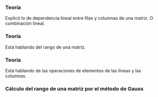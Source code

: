 
### Teoría 
Explicó lo de dependencia lineal entre filas y columnas de una matriz. O combinación lineal.




### Teoría 
Está hablando del rango de una matriz. 


### Teoría 
Está hablando de las operaciones de elementos de las líneas y las columnas.


### Cálculo del rango de una matriz por el método de Gauss
